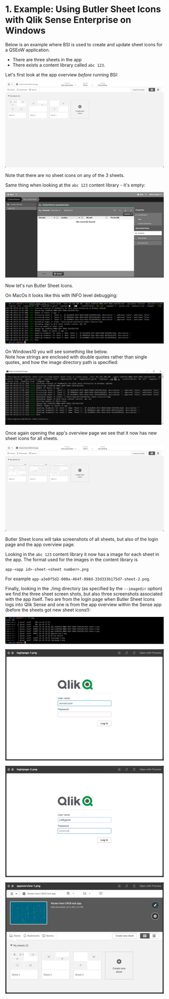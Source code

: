 # 1. Example: Using Butler Sheet Icons with Qlik Sense Enterprise on Windows

Below is an example where BSI is used to create and update sheet icons for a QSEoW application.

- There are three sheets in the app
- There exists a content library called `abc 123`.

Let's first look at the app overview *before* running BSI:

![Qlik Sense app overview](./img/create-qseow-appoverview_1.png "No customized sheet icons")

Note that there are no sheet icons on any of the 3 sheets.

Same thing when looking at the `abc 123` content library - it's empty:

![Qlik Sense content library](./img/create-qseow-qmc_1.png "Empty content library")

Now let's run Butler Sheet Icons.

On MacOs it looks like this with INFO level debugging:

![Run Butler Sheet Icons](./img/create-qseow_1.png "Run Butler Sheet Icons on MacOS")

On Windows10 you will see something like below.  
Note how strings are enclosed with double quotes rather than single quotes, and how the image directory path is specified:

![Run Butler Sheet Icons](./img/create-qseow-win_2.png "Run Butler Sheet Icons on Windows 10")

Once again opening the app's overview page we see that it now has new sheet icons for all sheets.

![Qlik Sense app overview](./img/create-qseow-appoverview_2.png "Customized sheet icons")

Butler Sheet Icons will take screenshots of all sheets, but also of the login page and the app overview page.

Looking in the `abc 123` content library it now has a image for each sheet in the app. The format used for the images in the content library is

    app-<app id>-sheet-<sheet number>.png

For example `app-a3e0f5d2-000a-464f-998d-33d333b175d7-sheet-2.png`.

Finally, looking in the ./img directory (as specified by the `--imagedir` option) we find the three sheet screen shots, but also three screenshots associated with the app itself. Two are from the login page when Butler Sheet Icons logs into Qlik Sense and one is from the app overview within the Sense app (before the sheets got new sheet icons!):

![Image files created by Butler Sheet Icons](./img/create-qseow-created-images_1.png "Image files created by Butler Sheet Icons")

![Qlik Sense login page 1](./img/create-qseow-loginpage_1.png "Qlik Sense login page before user credentials are entered")

![Qlik Sense login page 2](./img/create-qseow-loginpage_2.png "Qlik Sense login page with user credentials filled in")

![Qlik Sense app overview](./img/create-qseow-appoverview_3.png "App overview screenshot taken by Butler Sheet Icons")
